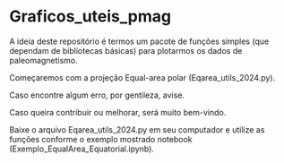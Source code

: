 # Graficos_uteis_pmag

A ideia deste repositório é termos um pacote de funções simples (que dependam de bibliotecas básicas) para plotarmos os dados de paleomagnetismo.

Começaremos com a projeção Equal-area polar (Eqarea_utils_2024.py).

Caso encontre algum erro, por gentileza, avise.

Caso queira contribuir ou melhorar, será muito bem-vindo.

Baixe o arquivo Eqarea_utils_2024.py em seu computador e utilize as funções conforme o exemplo mostrado notebook (Exemplo_EqualArea_Equatorial.ipynb).

